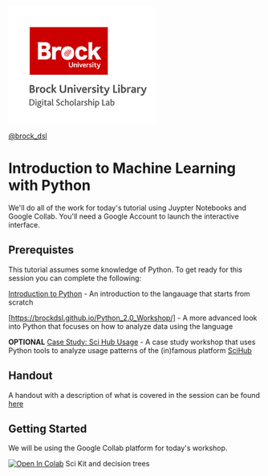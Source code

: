 ![DSL Logo](dsl_logo.png)

[@brock_dsl](https://twitter.com/brock_dsl)


# Introduction to Machine Learning with Python

We'll do all of the work for today's tutorial using Juypter Notebooks and Google Collab.
You'll need a Google Account to launch the interactive interface.



## Prerequistes

This tutorial assumes some knowledge of Python. To get ready for this session you can complete the following:

[Introduction to Python](https://brockdsl.github.io/Intro_to_Python_Workshop/) - An introduction to the langauage that starts from scratch



[https://brockdsl.github.io/Python_2.0_Workshop/] - A more advanced look into Python that focuses on how to analyze data using the language



**OPTIONAL**
[Case Study: Sci Hub Usage](https://brockdsl.github.io/SciHub_Workshop/) - A case study workshop that uses Python tools to analyze usage patterns of the (in)famous platform [SciHub](https://en.wikipedia.org/wiki/Sci-Hub)



## Handout

A handout with a description of what is covered in the session can be found  [here]()



## Getting Started

We will be using the Google Collab platform for today's workshop. 

[![Open In Colab](https://colab.research.google.com/assets/colab-badge.svg)](https://colab.research.google.com/github/BrockDSL/) Sci Kit and decision trees

